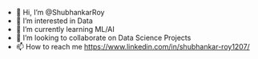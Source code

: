 - 👋 Hi, I’m @ShubhankarRoy
- 👀 I’m interested in Data
- 🌱 I’m currently learning ML/AI
- 💞️ I’m looking to collaborate on Data Science Projects
- 📫 How to reach me https://www.linkedin.com/in/shubhankar-roy1207/
  
<!---
ShubhankarRoy/ShubhankarRoy is a ✨ special ✨ repository because its `README.md` (this file) appears on your GitHub profile.
You can click the Preview link to take a look at your changes.
--->
